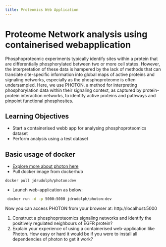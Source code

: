 ```yaml
---
title: Proteomics Web Application
---
```


# Proteome Network analysis using containerised webapplication #

Phosphoproteomic experiments typically identify sites within a protein that are differentially phosphorylated between two or more cell states. However, the interpretation of these data is hampered by the lack of methods that can translate site-specific information into global maps of active proteins and signaling networks, especially as the phosphoproteome is often undersampled. Here, we use  PHOTON, a method for interpreting phosphorylation data within their signaling context, as captured by protein-protein interaction networks, to identify active proteins and pathways and pinpoint functional phosphosites. 

## Learning Objectives
- Start a containerised webb app for analysing phosphoproteomics dataset
- Perform analysis using a test dataset



## Basic usage of docker
- [Explore more about photon here](https://hub.docker.com/r/jdrudolph/photon)
- Pull docker image from dockerhub

```
docker pull jdrudolph/photon:dev

```
- Launch web-application as below:

```bash
 docker run -d -p 5000:5000 jdrudolph/photon:dev
```

Now you can access PHOTON from your browser at: http://localhost:5000

1. Construct a phosphoproteomics signaling networks and identify the positively regulated neighbours of EGFR  protein?
2. Explain your experience of using a containerised web-application like Photon. How easy or hard it would be if you were to install all dependencies of photon to get it work?


